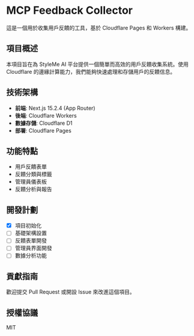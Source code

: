 # MCP Feedback Collector

這是一個用於收集用戶反饋的工具，基於 Cloudflare Pages 和 Workers 構建。

## 項目概述

本項目旨在為 StyleMe AI 平台提供一個簡單而高效的用戶反饋收集系統。使用 Cloudflare 的邊緣計算能力，我們能夠快速處理和存儲用戶的反饋信息。

## 技術架構

- **前端**: Next.js 15.2.4 (App Router)
- **後端**: Cloudflare Workers
- **數據存儲**: Cloudflare D1
- **部署**: Cloudflare Pages

## 功能特點

- 用戶反饋表單
- 反饋分類與標籤
- 管理員儀表板
- 反饋分析與報告

## 開發計劃

- [x] 項目初始化
- [ ] 基礎架構設置
- [ ] 反饋表單開發
- [ ] 管理員界面開發
- [ ] 數據分析功能

## 貢獻指南

歡迎提交 Pull Request 或開設 Issue 來改進這個項目。

## 授權協議

MIT
